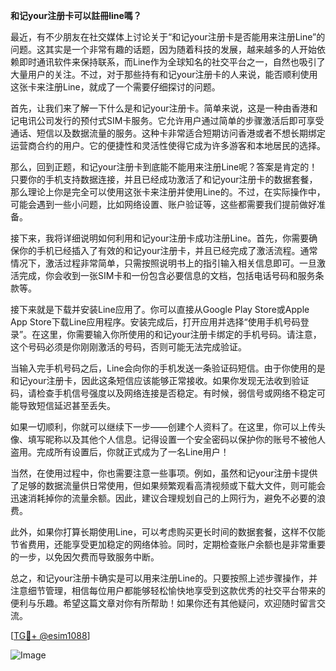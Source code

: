 **和记your注册卡可以註冊line嗎？**

最近，有不少朋友在社交媒体上讨论关于“和记your注册卡是否能用来注册Line”的问题。这其实是一个非常有趣的话题，因为随着科技的发展，越来越多的人开始依赖即时通讯软件来保持联系，而Line作为全球知名的社交平台之一，自然也吸引了大量用户的关注。不过，对于那些持有和记your注册卡的人来说，能否顺利使用这张卡来注册Line，就成了一个需要仔细探讨的问题。

首先，让我们来了解一下什么是和记your注册卡。简单来说，这是一种由香港和记电讯公司发行的预付式SIM卡服务。它允许用户通过简单的步骤激活后即可享受通话、短信以及数据流量的服务。这种卡非常适合短期访问香港或者不想长期绑定运营商合约的用户。它的便捷性和灵活性使得它成为许多游客和本地居民的选择。

那么，回到正题，和记your注册卡到底能不能用来注册Line呢？答案是肯定的！只要你的手机支持数据连接，并且已经成功激活了和记your注册卡的数据套餐，那么理论上你是完全可以使用这张卡来注册并使用Line的。不过，在实际操作中，可能会遇到一些小问题，比如网络设置、账户验证等，这些都需要我们提前做好准备。

接下来，我将详细说明如何利用和记your注册卡成功注册Line。首先，你需要确保你的手机已经插入了有效的和记your注册卡，并且已经完成了激活流程。通常情况下，激活过程非常简单，只需按照说明书上的指引输入相关信息即可。一旦激活完成，你会收到一张SIM卡和一份包含必要信息的文档，包括电话号码和服务条款等。

接下来就是下载并安装Line应用了。你可以直接从Google Play Store或Apple App Store下载Line应用程序。安装完成后，打开应用并选择“使用手机号码登录”。在这里，你需要输入你所使用的和记your注册卡绑定的手机号码。请注意，这个号码必须是你刚刚激活的号码，否则可能无法完成验证。

当输入完手机号码之后，Line会向你的手机发送一条验证码短信。由于你使用的是和记your注册卡，因此这条短信应该能够正常接收。如果你发现无法收到验证码，请检查手机信号强度以及网络连接是否稳定。有时候，弱信号或网络不稳定可能导致短信延迟甚至丢失。

如果一切顺利，你就可以继续下一步——创建个人资料了。在这里，你可以上传头像、填写昵称以及其他个人信息。记得设置一个安全密码以保护你的账号不被他人盗用。完成所有设置后，你就正式成为了一名Line用户！

当然，在使用过程中，你也需要注意一些事项。例如，虽然和记your注册卡提供了足够的数据流量供日常使用，但如果频繁观看高清视频或下载大文件，则可能会迅速消耗掉你的流量余额。因此，建议合理规划自己的上网行为，避免不必要的浪费。

此外，如果你打算长期使用Line，可以考虑购买更长时间的数据套餐，这样不仅能节省费用，还能享受更加稳定的网络体验。同时，定期检查账户余额也是非常重要的一步，以免因欠费而导致服务中断。

总之，和记your注册卡确实是可以用来注册Line的。只要按照上述步骤操作，并注意细节管理，相信每位用户都能够轻松愉快地享受到这款优秀的社交平台带来的便利与乐趣。希望这篇文章对你有所帮助！如果你还有其他疑问，欢迎随时留言交流。

[[TG💪+ @esim1088](https://t.me/s/esim1088)]

![Image](https://i.postimg.cc/4NQfJmqS/Snipaste-2025-05-13-00-14-12.png)